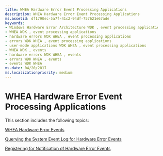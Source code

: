 ```yaml
---
title: WHEA Hardware Error Event Processing Applications
description: WHEA Hardware Error Event Processing Applications
ms.assetid: df1790ec-5a7f-41c2-94df-757621e67ade
keywords:
- Windows Hardware Error Architecture WDK , event processing applications
- WHEA WDK , event processing applications
- hardware errors WDK WHEA , event processing applications
- errors WDK WHEA , event processing applications
- user-mode applications WDK WHEA , event processing applications
- WHEA WDK , events
- hardware errors WDK WHEA , events
- errors WDK WHEA , events
- events WDK WHEA
ms.date: 04/20/2017
ms.localizationpriority: medium
---
```


# WHEA Hardware Error Event Processing Applications


This section includes the following topics:

[WHEA Hardware Error Events](whea-hardware-error-events.md)

[Querying the System Event Log for Hardware Error Events](querying-the-system-event-log-for-hardware-error-events.md)

[Registering for Notification of Hardware Error Events](registering-for-notification-of-hardware-error-events.md)

 

 




